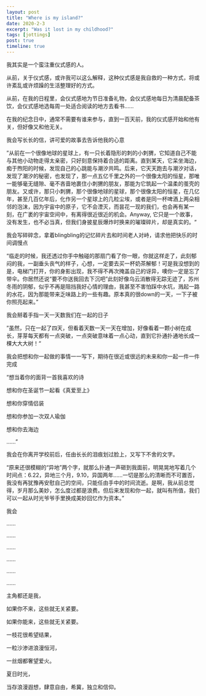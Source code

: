 ```yaml
---
layout: post
title: "Where is my island?"
date: 2020-2-3
excerpt: "Was it lost in my childhood?"
tags: [jottings]
post: true
timeline: true
---
```

<script type="text/javascript" src="http://tajs.qq.com/stats?sId=66526224" charset="UTF-8"></script>
我其实是一个蛮注重仪式感的人。


从前，关于仪式感，或许我可以这么解释，这种仪式感是我自救的一种方式，将或许紊乱或许烦躁的生活整理好的方式。


从前，在我的日程里，会仪式感地为节日准备礼物，会仪式感地每日为清晨配备茶饮，会仪式感地选每周一处适合阅读的地方去看书……


在我的纪念日中，通常不需要有谁来参与，直到一百天前，我的仪式感开始和他有关，但好像又和他无关。


我会写长长的信，讲可爱的故事去告诉他我的心意

”从前在一个很像地球的星球上，有一只长着隐形的刺的小刺猬，它知道自己不能与其他小动物走得太亲密，只好刻意保持着合适的距离。直到某天，它呆坐海边，痴于煦阳的时候，发现自己的心跳能与潮汐共鸣。后来，它天天跑去与潮汐对话，发现了潮汐的秘密，也发现了，那一点五亿千里之外的一个很像太阳的恒星，那唯一能够毫无缝隙、毫不吝啬地裹住小刺猬的朋友，那能为它筑起一个温柔的茧壳的朋友。又或许，那只小刺猬，那个很像地球的星球，那个很像太阳的恒星，在几亿年，甚至几百亿年后，化作另一个星球上的几粒尘埃，或者是同一杯啤酒上两朵相邻的泡沫，因为宇宙中的原子，它不会湮灭，而昙花一现的我们，也会再有某一刻，在广袤的宇宙空间中，有离得很近很近的机会。Anyway, 它只是一个故事，没有发生，也不必当真，但我们身披星辰爆炸时换来的璀璨碎片，却是真实的。“


我会写碎碎念，拿着blingbling的记忆碎片去和时间老人对峙，请求他把快乐的时间调慢点

“临走的时候，我还透过你手中触碰的那扇门看了你一眼，你就这样走了，此刻郁闷的我，一副垂头丧气的样子，心想，一定要去买一杯奶茶解郁！可是我没想到的是，电梯门打开，你的身影出现，我不得不再次掩盖自己的讶异，噢你一定是忘了带伞。你居然还说“要不你送我回去下沉吧”此刻好像乌云消散得无踪无迹了，苏州冬雨的阴郁，似乎不再是阻挡我好心情的理由，我甚至不害怕踩中水坑，溅起一路的水花，因为那能带来乏味路上的一些有趣。原本真的很down的一天，一下子被你照亮起来。”


我会掰着手指一天一天数我们在一起的日子

”虽然，只在一起了四天，但看着天数一天一天在增加，好像看着一颗小树在成长，芽芽每天都有一点突破，一点突破意味着一点心动，直到它扑通扑通地长成一棵大大大树！“


我会把想和你一起做的事情一一写下，期待在很近或很远的未来和你一起一件一件完成

“想当着你的面背一首我喜欢的诗

想和你在圣诞节一起看《真爱至上》

想和你穿情侣装

想和你参加一次双人瑜伽

想和你去海边

……”


我会在你离开学校前后，任由长长的泪痕划过脸上，又写下不舍的文字。

“原来还很模糊的“异地”两个字，就那么扑通一声砸到我面前，明晃晃地写着几个时间点：6.22，异地三个月，9.10，异国两年……一切是那么的清晰而不可置否，我没有再犹豫再安慰自己的空间，只能任由手中的时间流逝。是啊，我从前总觉得，岁月那么美妙，怎么度过都是浪费。但后来发现和你一起，就叫有所值，我们可以一起从时光爷爷手里换成美妙回忆作为资本。”


我会

……

……

……

……

……

……

主角都还是我，

如果你不来，这些就无关紧要。

如果你能来，这些就无关紧要。

一枝花很希望结果，

一粒沙渗进浪漫恒河，

一丝烟都奢望爱火。

夏日时光，

当存浪漫遐想，肆意自由，希冀，独立和信仰。
